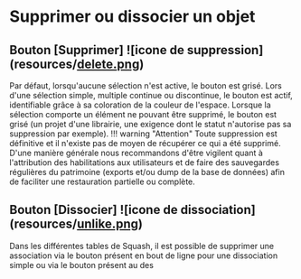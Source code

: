# Supprimer ou dissocier un objet

## Bouton [Supprimer] ![icone de suppression](resources/[delete.png](https://github.com/squash-test/squashtm-doc/blob/main/docs/user-guide/01.presentation-generale-outil/1.4.fonctionnalites-transverses/resources/delete.png "delete.png"))

Par défaut, lorsqu'aucune sélection n'est active, le bouton est grisé.
Lors d'une sélection simple, multiple continue ou discontinue, le bouton est actif, identifiable grâce à sa coloration de la couleur de l'espace. Lorsque la sélection comporte un élément ne pouvant être supprimé, le bouton est grisé (un projet d'une librairie, une exigence dont le statut n'autorise pas sa suppression par exemple).
!!! warning "Attention" Toute suppression est définitive et il n'existe pas de moyen de récupérer ce qui a été supprimé. D'une manière générale nous recommandons d'être vigilent quant à l'attribution des habilitations aux utilisateurs et de faire des sauvegardes régulières du patrimoine (exports et/ou dump de la base de données) afin de faciliter une restauration partielle ou complète.


## Bouton [Dissocier] ![icone de dissociation](resources/[unlike.png](https://github.com/squash-test/squashtm-doc/blob/main/docs/user-guide/01.presentation-generale-outil/1.4.fonctionnalites-transverses/resources/unlike.png "unlike.png"))
Dans les différentes tables de Squash, il est possible de supprimer une association via le bouton présent en bout de ligne pour une dissociation simple ou via le bouton présent au des

<!--stackedit_data:
eyJoaXN0b3J5IjpbMTMyNzk3MDY2NSwxMjI0MDc3NzAsMTI1MT
UzOTA5MiwtODM2ODIxOTk1XX0=
-->